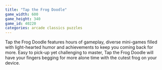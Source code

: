 ```yaml
---
title: "Tap the Frog Doodle"
game_width: 600
game_height: 340
game_id: 40220
categories: arcade classics puzzles
---
```

Tap the Frog Doodle features hours of gameplay, diverse mini-games filled with light-hearted humor and achievements to keep you coming back for more. Easy to pick-up yet challenging to master, Tap the Frog Doodle will have your fingers begging for more alone time with the cutest frog on your device.
